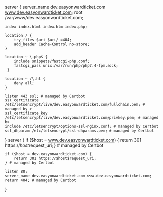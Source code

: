 server {
    server_name dev.easyonwardticket.com www.dev.easyonwardticket.com;
    root /var/www/dev.easyonwardticket.com;

    index index.html index.htm index.php;

    location / {
        try_files $uri $uri/ =404;
        add_header Cache-Control no-store;
    }

    location ~ \.php$ {
        include snippets/fastcgi-php.conf;
        fastcgi_pass unix:/var/run/php/php7.4-fpm.sock;
     }

    location ~ /\.ht {
        deny all;
    }

    listen 443 ssl; # managed by Certbot
    ssl_certificate /etc/letsencrypt/live/dev.easyonwardticket.com/fullchain.pem; # managed by >
    ssl_certificate_key /etc/letsencrypt/live/dev.easyonwardticket.com/privkey.pem; # managed b>
    include /etc/letsencrypt/options-ssl-nginx.conf; # managed by Certbot
    ssl_dhparam /etc/letsencrypt/ssl-dhparams.pem; # managed by Certbot

}
server {
    if ($host = www.dev.easyonwardticket.com) {
        return 301 https://$host$request_uri;
    } # managed by Certbot

    if ($host = dev.easyonwardticket.com) {
        return 301 https://$host$request_uri;
    } # managed by Certbot

    listen 80;
    server_name dev.easyonwardticket.com www.dev.easyonwardticket.com;
    return 404; # managed by Certbot

}